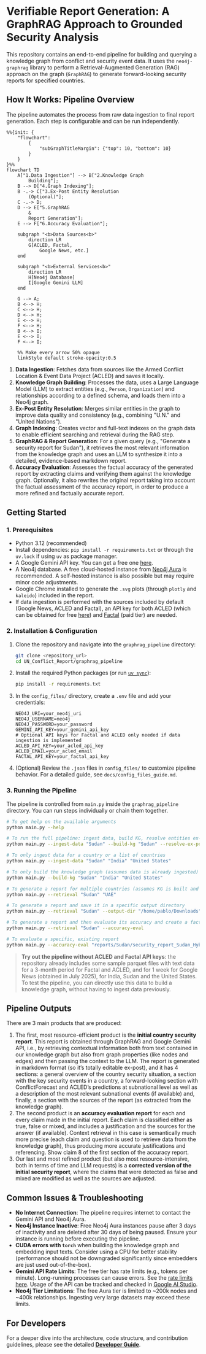 # Verifiable Report Generation: A GraphRAG Approach to Grounded Security Analysis

This repository contains an end-to-end pipeline for building and querying a knowledge graph from conflict and security event data. It uses the `neo4j-graphrag` library to perform a Retrieval-Augmented Generation (RAG) approach on the graph (`GraphRAG`) to generate forward-looking security reports for specified countries.

## How It Works: Pipeline Overview

The pipeline automates the process from raw data ingestion to final report generation. Each step is configurable and can be run independently.

```mermaid
%%{init: { 
    "flowchart": 
        { 
            "subGraphTitleMargin": {"top": 10, "bottom": 10} 
        } 
    }
}%%
flowchart TD
    A["1.Data Ingestion"] --> B["2.Knowledge Graph 
        Building"];
    B --> D["4.Graph Indexing"];
    B -.-> C["3.Ex-Post Entity Resolution 
        (Optional)"];
    C -.-> D;
    D --> E["5.GraphRAG 
        & 
        Report Generation"];
    E --> F["6.Accuracy Evaluation"];

    subgraph "<b>Data Sources<b>"
        direction LR
        G[ACLED, Factal, 
            Google News, etc.]
    end

    subgraph "<b>External Services<b>"
        direction LR
        H[Neo4j Database]
        I[Google Gemini LLM]
    end

    G --> A;
    B <--> H;
    C <--> H;
    D <--> H;
    E <--> H;
    F <--> H;
    B <--> I;
    E <--> I;
    F <--> I;

    %% Make every arrow 50% opaque
    linkStyle default stroke-opacity:0.5
```

1.  **Data Ingestion**: Fetches data from sources like the Armed Conflict Location & Event Data Project (ACLED) and saves it locally.
2.  **Knowledge Graph Building**: Processes the data, uses a Large Language Model (LLM) to extract entities (e.g., `Person`, `Organization`) and relationships according to a defined schema, and loads them into a Neo4j graph.
3.  **Ex-Post Entity Resolution**: Merges similar entities in the graph to improve data quality and consistency (e.g., combining "U.N." and "United Nations").
4.  **Graph Indexing**: Creates vector and full-text indexes on the graph data to enable efficient searching and retrieval during the RAG step.
5.  **GraphRAG & Report Generation**: For a given query (e.g., "Generate a security report for Sudan"), it retrieves the most relevant information from the knowledge graph and uses an LLM to synthesize it into a detailed, evidence-based markdown report.
6.  **Accuracy Evaluation**: Assesses the factual accuracy of the generated report by extracting claims and verifying them against the knowledge graph. Optionally, it also rewrites the original report taking into account the factual assessment of the accuracy report, in order to produce a more refined and factually accurate report.

## Getting Started

### 1. Prerequisites

-   Python 3.12 (recommended)
-   Install dependencies: `pip install -r requirements.txt` or through the `uv.lock` if using `uv` as package manager.
-   A Google Gemini API key. You can get a free one [here](https://aistudio.google.com/app/apikey).
-   A Neo4j database. A free cloud-hosted instance from [Neo4j Aura](https://neo4j.com/product/auradb/) is recommended. A self-hosted instance is also possible but may require minor code adjustments.
-   Google Chrome installed to generate the `.svg` plots (through `plotly` and `kaleido`) included in the report.
-   If data ingestion is performed with the sources included by default (Google News, ACLED and Factal), an API key for both ACLED (which can be obtained for free [here](https://acleddata.com/register/)) and [Factal](https://www.factal.com/) (paid tier) are needed.

### 2. Installation & Configuration

1.  Clone the repository and navigate into the `graphrag_pipeline` directory:
    ```bash
    git clone <repository_url>
    cd UN_Conflict_Report/graphrag_pipeline
    ```
2.  Install the required Python packages (or run [`uv sync`](https://docs.astral.sh/uv/getting-started/features/#python-versions)):
    ```bash
    pip install -r requirements.txt
    ```
3.  In the `config_files/` directory, create a `.env` file and add your credentials:
    ```env
    NEO4J_URI=your_neo4j_uri
    NEO4J_USERNAME=neo4j
    NEO4J_PASSWORD=your_password
    GEMINI_API_KEY=your_gemini_api_key
    # Optional API keys for Factal and ACLED only needed if data ingestion is implemented
    ACLED_API_KEY=your_acled_api_key
    ACLED_EMAIL=your_acled_email
    FACTAL_API_KEY=your_factal_api_key
    ```
4.  (Optional) Review the `.json` files in `config_files/` to customize pipeline behavior. For a detailed guide, see `docs/config_files_guide.md`.

### 3. Running the Pipeline

The pipeline is controlled from `main.py` inside the `graphrag_pipeline` directory. You can run steps individually or chain them together.

```bash
# To get help on the available arguments
python main.py --help

# To run the full pipeline: ingest data, build KG, resolve entities ex-post, generate a report for Sudan and create an accuracy evaluation report and a refined report
python main.py --ingest-data "Sudan" --build-kg "Sudan" --resolve-ex-post --retrieval "Sudan" --accuracy-eval

# To only ingest data for a country or a list of countries
python main.py --ingest-data "Sudan" "India" "United States"

# To only build the knowledge graph (assumes data is already ingested) for a country or a list of countries
python main.py --build-kg "Sudan" "India" "United States"

# To generate a report for multiple countries (assumes KG is built and indexed - indexing is automatically done when building the KG)
python main.py --retrieval "Sudan" "UAE"

# To generate a report and save it in a specific output directory
python main.py --retrieval "Sudan" --output-dir "/home/pablo/Downloads"

# To generate a report and then evaluate its accuracy and create a factually corrected report
python main.py --retrieval "Sudan" --accuracy-eval

# To evaluate a specific, existing report
python main.py --accuracy-eval "reports/Sudan/security_report_Sudan_HybridCypher_20250630_120000.md"
```

> **Try out the pipeline without ACLED and Factal API keys**: the repository already includes some sample parquet files with text data for a 3-month period for Factal and ACLED, and for 1 week for Google News (obtained in July 2025), for India, Sudan and the United States. To test the pipeline, you can directly use this data to build a knowledge graph, without having to ingest data previously.

## Pipeline Outputs

There are 3 main products that are produced:

1. The first, most resource-efficient product is the **initial country security report**. This report is obtained through GraphRAG and Google Gemini API, i.e., by retrieving contextual information both from text contained in our knowledge graph but also from graph properties (like nodes and edges) and then passing the context to the LLM. The report is generated in markdown format (so it’s totally editable ex-post), and it has 4 sections: a general overview of the country security situation, a section with the key security events in a country, a forward-looking section with ConflictForecast and ACLED’s predictions at subnational level as well as a description of the most relevant subnational events (if available) and, finally, a section with the sources of the report (as extracted from the knowledge graph).
2. The second product is an **accuracy evaluation report** for each and every claim made in the initial report. Each claim is classified either as true, false or mixed, and includes a justification and the sources for the answer (if available). Context retrieval in this case is semantically much more precise (each claim and question is used to retrieve data from the knowledge graph), thus producing more accurate justifications and referencing. Show claim 8 of the first section of the accuracy report.
3. Our last and most refined product (but also most resource-intensive, both in terms of time and LLM requests) is a **corrected version of the initial security report**, where the claims that were detected as false and mixed are modified as well as the sources are adjusted. 

## Common Issues & Troubleshooting

-   **No Internet Connection**: The pipeline requires internet to contact the Gemini API and Neo4j Aura.
-   **Neo4j Instance Inactive**: Free Neo4j Aura instances pause after 3 days of inactivity and are deleted after 30 days of being paused. Ensure your instance is running before executing the pipeline.
-   **CUDA errors with `torch`** when building the knowledge graph and embedding input texts. Consider using a CPU for better stability (performance should not be downgraded significantly since embedders are just used out-of-the-box).
-   **Gemini API Rate Limits**: The free tier has rate limits (e.g., tokens per minute). Long-running processes can cause errors. See the [rate limits here](https://ai.google.dev/gemini-api/docs/rate-limits#free-tier). Usage of the API can be tracked and checked in [Google AI Studio](https://aistudio.google.com/usage).
-   **Neo4j Tier Limitations**: The free Aura tier is limited to ~200k nodes and ~400k relationships. Ingesting very large datasets may exceed these limits.

## For Developers

For a deeper dive into the architecture, code structure, and contribution guidelines, please see the detailed **[Developer Guide](graphrag_pipeline/docs/dev_guide.md)**.
